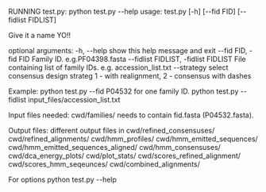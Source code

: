 RUNNING test.py:
python test.py --help
usage: test.py [-h] [--fid FID] [--fidlist FIDLIST]


Give it a name YO!!

optional arguments:
  -h, --help            show this help message and exit
  --fid FID, -fid FID   Family ID. e.g.PF04398.fasta
  --fidlist FIDLIST, -fidlist FIDLIST
                        File containing list of family IDs. e.g.
                        accession_list.txt
  --strategy            select consensus design strateg 1 - with realignment, 2 - consensus with dashes 

Example:
   python test.py --fid P04532 for one family ID.
   python test.py --fidlist input_files/accession_list.txt
 
Input files needed:
   cwd/families/  needs to contain fid.fasta (P04532.fasta).

Output files:
different output files in cwd/refined_consensuses/ cwd/refined_alignments/ cwd/hmm_profiles/ cwd/hmm_emitted_sequences/ cwd/hmm_emitted_sequences_aligned/ cwd/hmm_consensuses/ cwd/dca_energy_plots/ cwd/plot_stats/ cwd/scores_refined_alignment/ cwd/scores_hmm_seqeunces/ cwd/combined_alignments/ 


For options python test.py --help

